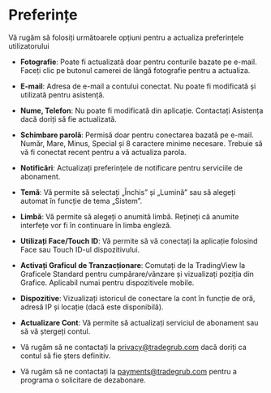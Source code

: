 # **Preferințe**

Vă rugăm să folosiți următoarele opțiuni pentru a actualiza preferințele utilizatorului
- **Fotografie**: Poate fi actualizată doar pentru conturile bazate pe e-mail. Faceți clic pe butonul camerei de lângă fotografie pentru a actualiza.
- **E-mail**: Adresa de e-mail a contului conectat. Nu poate fi modificată și utilizată pentru asistență.
- **Nume, Telefon**: Nu poate fi modificată din aplicație. Contactați Asistența dacă doriți să fie actualizată.
- **Schimbare parolă**: Permisă doar pentru conectarea bazată pe e-mail. Număr, Mare, Minus, Special și 8 caractere minime necesare. Trebuie să vă fi conectat recent pentru a vă actualiza parola.
- **Notificări**: Actualizați preferințele de notificare pentru serviciile de abonament.
- **Temă**: Vă permite să selectați „Închis” și „Lumină” sau să alegeți automat în funcție de tema „Sistem”.
- **Limbă**: Vă permite să alegeți o anumită limbă. Rețineți că anumite interfețe vor fi în continuare în limba engleză.
- **Utilizați Face/Touch ID**: Vă permite să vă conectați la aplicație folosind Face sau Touch ID-ul dispozitivului.

- **Activați Graficul de Tranzacționare**: Comutați de la TradingView la Graficele Standard pentru cumpărare/vânzare și vizualizați poziția din Grafice. Aplicabil numai pentru dispozitivele mobile.

- **Dispozitive**: Vizualizați istoricul de conectare la cont în funcție de oră, adresă IP și locație (dacă este disponibilă).

- **Actualizare Cont**: Vă permite să actualizați serviciul de abonament sau să vă ștergeți contul.

- Vă rugăm să ne contactați la [privacy@tradegrub.com](mailto:privacy@tradegrub.com) dacă doriți ca contul să fie șters definitiv.

- Vă rugăm să ne contactați la [payments@tradegrub.com](mailto:payments@tradegrub.com) pentru a programa o solicitare de dezabonare.
